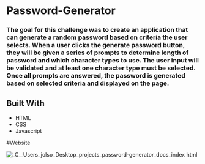 # Password-Generator

### The goal for this challenge was to create an application that can generate a random password based on criteria the user selects. When a user clicks the generate password button, they will be given a series of prompts to determine length of password and which character types to use. The user input will be validated and at least one character type must be selected. Once all prompts are answered, the password is generated based on selected criteria and displayed on the page. 

## Built With
* HTML
* CSS
* Javascript

#Website

![_C__Users_jolso_Desktop_projects_password-generator_docs_index html](https://user-images.githubusercontent.com/96886608/155896662-d53b55e2-3853-482b-aeed-ed9c7f0a25e8.png)
